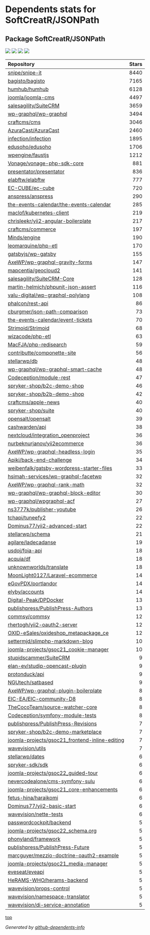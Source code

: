 # Dependents stats for SoftCreatR/JSONPath

## Package SoftCreatR/JSONPath

[![](https://img.shields.io/static/v1?label=Used%20by&message=1738&color=informational&logo=slickpic)](https://github.com/SoftCreatR/JSONPath/network/dependents)
[![](https://img.shields.io/static/v1?label=Used%20by%20(public)&message=102&color=informational&logo=slickpic)](https://github.com/SoftCreatR/JSONPath/network/dependents)
[![](https://img.shields.io/static/v1?label=Used%20by%20(private)&message=1636&color=informational&logo=slickpic)](https://github.com/SoftCreatR/JSONPath/network/dependents)
[![](https://img.shields.io/static/v1?label=Used%20by%20(stars)&message=2584&color=informational&logo=slickpic)](https://github.com/SoftCreatR/JSONPath/network/dependents)

| Repository | Stars  |
| :--------  | -----: |
|[snipe/snipe-it](https://github.com/snipe/snipe-it) | 8440 |
|[bagisto/bagisto](https://github.com/bagisto/bagisto) | 7165 |
|[humhub/humhub](https://github.com/humhub/humhub) | 6128 |
|[joomla/joomla-cms](https://github.com/joomla/joomla-cms) | 4497 |
|[salesagility/SuiteCRM](https://github.com/salesagility/SuiteCRM) | 3659 |
|[wp-graphql/wp-graphql](https://github.com/wp-graphql/wp-graphql) | 3494 |
|[craftcms/cms](https://github.com/craftcms/cms) | 3046 |
|[AzuraCast/AzuraCast](https://github.com/AzuraCast/AzuraCast) | 2460 |
|[infection/infection](https://github.com/infection/infection) | 1895 |
|[edusoho/edusoho](https://github.com/edusoho/edusoho) | 1706 |
|[wpengine/faustjs](https://github.com/wpengine/faustjs) | 1212 |
|[Vonage/vonage-php-sdk-core](https://github.com/Vonage/vonage-php-sdk-core) | 881 |
|[presentator/presentator](https://github.com/presentator/presentator) | 836 |
|[elabftw/elabftw](https://github.com/elabftw/elabftw) | 777 |
|[EC-CUBE/ec-cube](https://github.com/EC-CUBE/ec-cube) | 720 |
|[anspress/anspress](https://github.com/anspress/anspress) | 290 |
|[the-events-calendar/the-events-calendar](https://github.com/the-events-calendar/the-events-calendar) | 285 |
|[maclof/kubernetes-client](https://github.com/maclof/kubernetes-client) | 219 |
|[chrisleekr/yii2-angular-boilerplate](https://github.com/chrisleekr/yii2-angular-boilerplate) | 217 |
|[craftcms/commerce](https://github.com/craftcms/commerce) | 197 |
|[Minds/engine](https://github.com/Minds/engine) | 190 |
|[leomarquine/php-etl](https://github.com/leomarquine/php-etl) | 170 |
|[gatsbyjs/wp-gatsby](https://github.com/gatsbyjs/wp-gatsby) | 155 |
|[AxeWP/wp-graphql-gravity-forms](https://github.com/AxeWP/wp-graphql-gravity-forms) | 147 |
|[mapcentia/geocloud2](https://github.com/mapcentia/geocloud2) | 141 |
|[salesagility/SuiteCRM-Core](https://github.com/salesagility/SuiteCRM-Core) | 128 |
|[martin-helmich/phpunit-json-assert](https://github.com/martin-helmich/phpunit-json-assert) | 116 |
|[valu-digital/wp-graphql-polylang](https://github.com/valu-digital/wp-graphql-polylang) | 108 |
|[phalcon/rest-api](https://github.com/phalcon/rest-api) | 86 |
|[cburgmer/json-path-comparison](https://github.com/cburgmer/json-path-comparison) | 73 |
|[the-events-calendar/event-tickets](https://github.com/the-events-calendar/event-tickets) | 70 |
|[Strimoid/Strimoid](https://github.com/Strimoid/Strimoid) | 68 |
|[wizacode/php-etl](https://github.com/wizacode/php-etl) | 63 |
|[MacFJA/php-redisearch](https://github.com/MacFJA/php-redisearch) | 59 |
|[contributte/componette-site](https://github.com/contributte/componette-site) | 56 |
|[stellarwp/db](https://github.com/stellarwp/db) | 48 |
|[wp-graphql/wp-graphql-smart-cache](https://github.com/wp-graphql/wp-graphql-smart-cache) | 48 |
|[Codeception/module-rest](https://github.com/Codeception/module-rest) | 47 |
|[spryker-shop/b2c-demo-shop](https://github.com/spryker-shop/b2c-demo-shop) | 46 |
|[spryker-shop/b2b-demo-shop](https://github.com/spryker-shop/b2b-demo-shop) | 42 |
|[craftcms/apple-news](https://github.com/craftcms/apple-news) | 40 |
|[spryker-shop/suite](https://github.com/spryker-shop/suite) | 40 |
|[opensalt/opensalt](https://github.com/opensalt/opensalt) | 39 |
|[cashwarden/api](https://github.com/cashwarden/api) | 38 |
|[nextcloud/integration_openproject](https://github.com/nextcloud/integration_openproject) | 36 |
|[nurbeknurjanov/yii2ecommerce](https://github.com/nurbeknurjanov/yii2ecommerce) | 36 |
|[AxeWP/wp-graphql-headless-login](https://github.com/AxeWP/wp-graphql-headless-login) | 35 |
|[Apiki/back-end-challenge](https://github.com/Apiki/back-end-challenge) | 34 |
|[weibenfalk/gatsby-wordpress-starter-files](https://github.com/weibenfalk/gatsby-wordpress-starter-files) | 33 |
|[hsimah-services/wp-graphql-facetwp](https://github.com/hsimah-services/wp-graphql-facetwp) | 32 |
|[AxeWP/wp-graphql-rank-math](https://github.com/AxeWP/wp-graphql-rank-math) | 32 |
|[wp-graphql/wp-graphql-block-editor](https://github.com/wp-graphql/wp-graphql-block-editor) | 30 |
|[wp-graphql/wpgraphql-acf](https://github.com/wp-graphql/wpgraphql-acf) | 27 |
|[ns3777k/publisher-youtube](https://github.com/ns3777k/publisher-youtube) | 26 |
|[tchapi/tuneefy2](https://github.com/tchapi/tuneefy2) | 22 |
|[Dominus77/yii2-advanced-start](https://github.com/Dominus77/yii2-advanced-start) | 22 |
|[stellarwp/schema](https://github.com/stellarwp/schema) | 21 |
|[agilare/ladecadanse](https://github.com/agilare/ladecadanse) | 19 |
|[usdoj/foia-api](https://github.com/usdoj/foia-api) | 18 |
|[acquia/df](https://github.com/acquia/df) | 18 |
|[unknownworlds/translate](https://github.com/unknownworlds/translate) | 18 |
|[MoonLight0127/Laravel-ecommerce](https://github.com/MoonLight0127/Laravel-ecommerce) | 14 |
|[eGovPDX/portlandor](https://github.com/eGovPDX/portlandor) | 14 |
|[elyby/accounts](https://github.com/elyby/accounts) | 14 |
|[Digital-Peak/DPDocker](https://github.com/Digital-Peak/DPDocker) | 13 |
|[publishpress/PublishPress-Authors](https://github.com/publishpress/PublishPress-Authors) | 13 |
|[commsy/commsy](https://github.com/commsy/commsy) | 12 |
|[rhertogh/yii2-oauth2-server](https://github.com/rhertogh/yii2-oauth2-server) | 12 |
|[OXID-eSales/oxideshop_metapackage_ce](https://github.com/OXID-eSales/oxideshop_metapackage_ce) | 12 |
|[settermjd/slimphp-markdown-blog](https://github.com/settermjd/slimphp-markdown-blog) | 10 |
|[joomla-projects/gsoc21_cookie-manager](https://github.com/joomla-projects/gsoc21_cookie-manager) | 10 |
|[stupidscammer/SuiteCRM](https://github.com/stupidscammer/SuiteCRM) | 9 |
|[elan-ev/studip-opencast-plugin](https://github.com/elan-ev/studip-opencast-plugin) | 9 |
|[protonduck/api](https://github.com/protonduck/api) | 9 |
|[NGUtech/satbased](https://github.com/NGUtech/satbased) | 9 |
|[AxeWP/wp-graphql-plugin-boilerplate](https://github.com/AxeWP/wp-graphql-plugin-boilerplate) | 8 |
|[EIC-EA/EIC-community-D8](https://github.com/EIC-EA/EIC-community-D8) | 8 |
|[TheCocoTeam/source-watcher-core](https://github.com/TheCocoTeam/source-watcher-core) | 8 |
|[Codeception/symfony-module-tests](https://github.com/Codeception/symfony-module-tests) | 8 |
|[publishpress/PublishPress-Revisions](https://github.com/publishpress/PublishPress-Revisions) | 7 |
|[spryker-shop/b2c-demo-marketplace](https://github.com/spryker-shop/b2c-demo-marketplace) | 7 |
|[joomla-projects/gsoc21_frontend-inline-editing](https://github.com/joomla-projects/gsoc21_frontend-inline-editing) | 7 |
|[wavevision/utils](https://github.com/wavevision/utils) | 7 |
|[stellarwp/dates](https://github.com/stellarwp/dates) | 6 |
|[spryker-sdk/sdk](https://github.com/spryker-sdk/sdk) | 6 |
|[joomla-projects/gsoc22_guided-tour](https://github.com/joomla-projects/gsoc22_guided-tour) | 6 |
|[nevercodealone/cms-symfony-sulu](https://github.com/nevercodealone/cms-symfony-sulu) | 6 |
|[joomla-projects/gsoc21_core-enhancements](https://github.com/joomla-projects/gsoc21_core-enhancements) | 6 |
|[fetus-hina/haraikomi](https://github.com/fetus-hina/haraikomi) | 6 |
|[Dominus77/yii2-basic-start](https://github.com/Dominus77/yii2-basic-start) | 6 |
|[wavevision/nette-tests](https://github.com/wavevision/nette-tests) | 6 |
|[passwordcockpit/backend](https://github.com/passwordcockpit/backend) | 5 |
|[joomla-projects/gsoc22_schema.org](https://github.com/joomla-projects/gsoc22_schema.org) | 5 |
|[phonyland/framework](https://github.com/phonyland/framework) | 5 |
|[publishpress/PublishPress-Future](https://github.com/publishpress/PublishPress-Future) | 5 |
|[marcguyer/mezzio-doctrine-oauth2-example](https://github.com/marcguyer/mezzio-doctrine-oauth2-example) | 5 |
|[joomla-projects/gsoc21_media-manager](https://github.com/joomla-projects/gsoc21_media-manager) | 5 |
|[eveseat/eveapi](https://github.com/eveseat/eveapi) | 5 |
|[HeRAMS-WHO/herams-backend](https://github.com/HeRAMS-WHO/herams-backend) | 5 |
|[wavevision/props-control](https://github.com/wavevision/props-control) | 5 |
|[wavevision/namespace-translator](https://github.com/wavevision/namespace-translator) | 5 |
|[wavevision/di-service-annotation](https://github.com/wavevision/di-service-annotation) | 5 |

[top](#main)

_Generated by [github-dependents-info](https://github.com/nvuillam/github-dependents-info)_